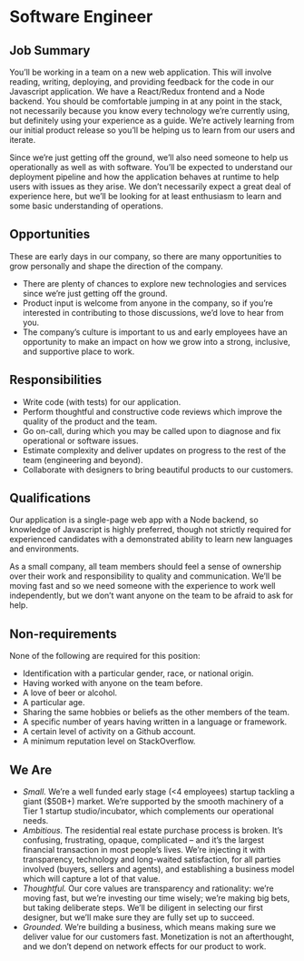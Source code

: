 # Software Engineer

## Job Summary

You’ll be working in a team on a new web application. This will involve reading, writing, deploying, and providing feedback for the code in our Javascript application. We have a React/Redux frontend and a Node backend. You should be comfortable jumping in at any point in the stack, not necessarily because you know every technology we’re currently using, but definitely using your experience as a guide. We’re actively learning from our initial product release so you’ll be helping us to learn from our users and iterate.

Since we’re just getting off the ground, we’ll also need someone to help us operationally as well as with software. You’ll be expected to understand our deployment pipeline and how the application behaves at runtime to help users with issues as they arise. We don’t necessarily expect a great deal of experience here, but we’ll be looking for at least enthusiasm to learn and some basic understanding of operations.

## Opportunities

These are early days in our company, so there are many opportunities to grow personally and shape the direction of the company.

- There are plenty of chances to explore new technologies and services since we’re just getting off the ground.
- Product input is welcome from anyone in the company, so if you’re interested in contributing to those discussions, we’d love to hear from you.
- The company’s culture is important to us and early employees have an opportunity to make an impact on how we grow into a strong, inclusive, and supportive place to work.

## Responsibilities

- Write code (with tests) for our application.
- Perform thoughtful and constructive code reviews which improve the quality of the product and the team.
- Go on-call, during which you may be called upon to diagnose and fix operational or software issues.
- Estimate complexity and deliver updates on progress to the rest of the team (engineering and beyond).
- Collaborate with designers to bring beautiful products to our customers.

## Qualifications

Our application is a single-page web app with a Node backend, so knowledge of Javascript is highly preferred, though not strictly required for experienced candidates with a demonstrated ability to learn new languages and environments.

As a small company, all team members should feel a sense of ownership over their work and responsibility to quality and communication. We’ll be moving fast and so we need someone with the experience to work well independently, but we don’t want anyone on the team to be afraid to ask for help.

## Non-requirements

None of the following are required for this position:
- Identification with a particular gender, race, or national origin.
- Having worked with anyone on the team before.
- A love of beer or alcohol.
- A particular age.
- Sharing the same hobbies or beliefs as the other members of the team.
- A specific number of years having written in a language or framework.
- A certain level of activity on a Github account.
- A minimum reputation level on StackOverflow.

## We Are

- *Small.* We’re a well funded early stage (<4 employees) startup tackling a giant ($50B+) market. We’re supported by the smooth machinery of a Tier 1 startup studio/incubator, which complements our operational needs.
- *Ambitious.* The residential real estate purchase process is broken. It’s confusing, frustrating, opaque, complicated – and it’s the largest financial transaction in most people’s lives. We’re injecting it with transparency, technology and long-waited satisfaction, for all parties involved (buyers, sellers and agents), and establishing a business model which will capture a lot of that value.
- *Thoughtful.* Our core values are transparency and rationality: we’re moving fast, but we’re investing our time wisely; we’re making big bets, but taking deliberate steps. We’ll be diligent in selecting our first designer, but we’ll make sure they are fully set up to succeed.
- *Grounded.* We’re building a business, which means making sure we deliver value for our customers fast. Monetization is not an afterthought, and we don’t depend on network effects for our product to work.
